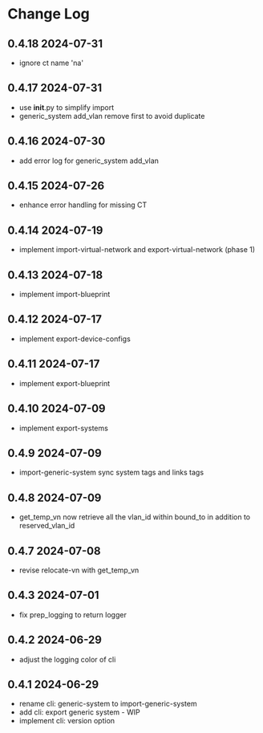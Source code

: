 # Change Log

## 0.4.18 2024-07-31
- ignore ct name 'na'

## 0.4.17 2024-07-31
- use __init__.py to simplify import 
- generic_system add_vlan remove first to avoid duplicate

## 0.4.16 2024-07-30
- add error log for generic_system add_vlan 

## 0.4.15 2024-07-26
- enhance error handling for missing CT
 
## 0.4.14 2024-07-19
- implement import-virtual-network and export-virtual-network (phase 1)

## 0.4.13 2024-07-18
- implement import-blueprint

## 0.4.12 2024-07-17
- implement export-device-configs

## 0.4.11 2024-07-17
- implement export-blueprint

## 0.4.10 2024-07-09
- implement export-systems

## 0.4.9 2024-07-09
- import-generic-system sync system tags and links tags

## 0.4.8 2024-07-09
- get_temp_vn now retrieve all the vlan_id within bound_to in addition to reserved_vlan_id

## 0.4.7 2024-07-08
- revise relocate-vn with get_temp_vn

## 0.4.3 2024-07-01
- fix prep_logging to return logger

## 0.4.2 2024-06-29
- adjust the logging color of cli

## 0.4.1 2024-06-29
- rename cli: generic-system to import-generic-system
- add cli: export generic system - WIP
- implement cli: version option

